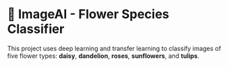 # 🌸 ImageAI - Flower Species Classifier

This project uses deep learning and transfer learning to classify images of five flower types:
**daisy**, **dandelion**, **roses**, **sunflowers**, and **tulips**.